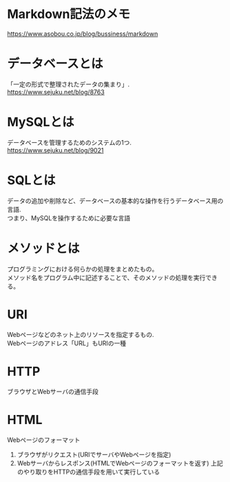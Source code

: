 # Markdown記法のメモ
https://www.asobou.co.jp/blog/bussiness/markdown


# データベースとは
「一定の形式で整理されたデータの集まり」.  
https://www.sejuku.net/blog/8763


# MySQLとは
データベースを管理するためのシステムの1つ.  
https://www.sejuku.net/blog/9021


# SQLとは
データの追加や削除など、データベースの基本的な操作を行うデータベース用の言語.  
つまり、MySQLを操作するために必要な言語

# メソッドとは
プログラミングにおける何らかの処理をまとめたもの。   
メソッド名をプログラム中に記述することで、そのメソッドの処理を実行できる。

# URI
Webページなどのネット上のリソースを指定するもの.  
Webページのアドレス「URL」もURIの一種

# HTTP
ブラウザとWebサーバの通信手段

# HTML
Webページのフォーマット


1. ブラウザがリクエスト(URIでサーバやWebページを指定)
2. Webサーバからレスポンス(HTMLでWebページのフォーマットを返す)
上記のやり取りをHTTPの通信手段を用いて実行している
